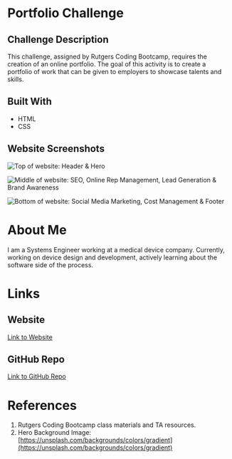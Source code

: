 # Portfolio Challenge

## Challenge Description

This challenge, assigned by Rutgers Coding Bootcamp, requires the creation of an online portfolio. The goal of this activity is to create a portfolio of work that can be given to employers to showcase talents and skills.

## Built With
* HTML
* CSS

## Website Screenshots
[//]: # (NEED TO UPDATE THESE SCREENSHOTS!!)
![Top of website: Header & Hero](https://user-images.githubusercontent.com/81491306/116012668-eb6a8b00-a5f9-11eb-93a3-3462a844d6a5.jpg)

![Middle of website: SEO, Online Rep Management, Lead Generation & Brand Awareness](https://user-images.githubusercontent.com/81491306/116012683-0e953a80-a5fa-11eb-856d-d91af56787a6.jpg)

![Bottom of website: Social Media Marketing, Cost Management & Footer](https://user-images.githubusercontent.com/81491306/116012698-32588080-a5fa-11eb-9b6a-ce451e744df3.jpg)

# About Me
I am a Systems Engineer working at a medical device company. Currently, working on device design and development, actively learning about the software side of the process.

# Links
## Website
[Link to Website](https://lchinquee.github.io/micodeuxdr/)

## GitHub Repo
[Link to GitHub Repo](https://github.com/lchinquee/micodeuxdr)

# References
[//]: # (NEED TO UPDATE RESOURCES!!)
1. Rutgers Coding Bootcamp class materials and TA resources.
2. Hero Background Image: [https://unsplash.com/backgrounds/colors/gradient](https://unsplash.com/backgrounds/colors/gradient)
